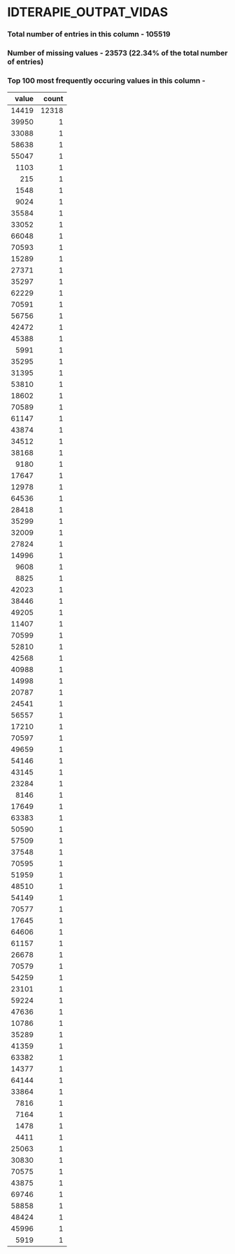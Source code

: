 
# IDTERAPIE_OUTPAT_VIDAS

### Total number of entries in this column - 105519

### Number of missing values - 23573 (22.34% of the total number of entries)

### Top 100 most frequently occuring values in this column -

|   value |   count |
|--------:|--------:|
|   14419 |   12318 |
|   39950 |       1 |
|   33088 |       1 |
|   58638 |       1 |
|   55047 |       1 |
|    1103 |       1 |
|     215 |       1 |
|    1548 |       1 |
|    9024 |       1 |
|   35584 |       1 |
|   33052 |       1 |
|   66048 |       1 |
|   70593 |       1 |
|   15289 |       1 |
|   27371 |       1 |
|   35297 |       1 |
|   62229 |       1 |
|   70591 |       1 |
|   56756 |       1 |
|   42472 |       1 |
|   45388 |       1 |
|    5991 |       1 |
|   35295 |       1 |
|   31395 |       1 |
|   53810 |       1 |
|   18602 |       1 |
|   70589 |       1 |
|   61147 |       1 |
|   43874 |       1 |
|   34512 |       1 |
|   38168 |       1 |
|    9180 |       1 |
|   17647 |       1 |
|   12978 |       1 |
|   64536 |       1 |
|   28418 |       1 |
|   35299 |       1 |
|   32009 |       1 |
|   27824 |       1 |
|   14996 |       1 |
|    9608 |       1 |
|    8825 |       1 |
|   42023 |       1 |
|   38446 |       1 |
|   49205 |       1 |
|   11407 |       1 |
|   70599 |       1 |
|   52810 |       1 |
|   42568 |       1 |
|   40988 |       1 |
|   14998 |       1 |
|   20787 |       1 |
|   24541 |       1 |
|   56557 |       1 |
|   17210 |       1 |
|   70597 |       1 |
|   49659 |       1 |
|   54146 |       1 |
|   43145 |       1 |
|   23284 |       1 |
|    8146 |       1 |
|   17649 |       1 |
|   63383 |       1 |
|   50590 |       1 |
|   57509 |       1 |
|   37548 |       1 |
|   70595 |       1 |
|   51959 |       1 |
|   48510 |       1 |
|   54149 |       1 |
|   70577 |       1 |
|   17645 |       1 |
|   64606 |       1 |
|   61157 |       1 |
|   26678 |       1 |
|   70579 |       1 |
|   54259 |       1 |
|   23101 |       1 |
|   59224 |       1 |
|   47636 |       1 |
|   10786 |       1 |
|   35289 |       1 |
|   41359 |       1 |
|   63382 |       1 |
|   14377 |       1 |
|   64144 |       1 |
|   33864 |       1 |
|    7816 |       1 |
|    7164 |       1 |
|    1478 |       1 |
|    4411 |       1 |
|   25063 |       1 |
|   30830 |       1 |
|   70575 |       1 |
|   43875 |       1 |
|   69746 |       1 |
|   58858 |       1 |
|   48424 |       1 |
|   45996 |       1 |
|    5919 |       1 |
